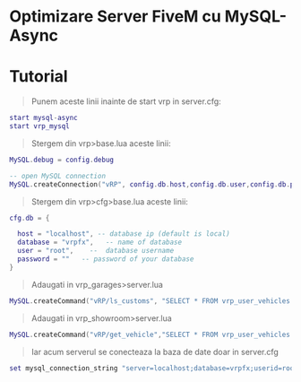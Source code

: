# Optimizare Server FiveM cu MySQL-Async
# Tutorial
> Punem aceste linii inainte de start vrp in server.cfg:
```lua
start mysql-async
start vrp_mysql
```

> Stergem din vrp>base.lua aceste linii:
```lua
MySQL.debug = config.debug
```

```lua
-- open MySQL connection
MySQL.createConnection("vRP", config.db.host,config.db.user,config.db.password,config.db.database)
```

> Stergem din vrp>cfg>base.lua aceste linii:

```lua
cfg.db = {

  host = "localhost", -- database ip (default is local)
  database = "vrpfx",   -- name of database
  user = "root",    --  database username
  password = ""   -- password of your database
}
```
> Adaugati in vrp_garages>server.lua
```lua
MySQL.createCommand("vRP/ls_customs", "SELECT * FROM vrp_user_vehicles WHERE user_id = @user_id AND vehicle = @vehicle")
```

> Adaugati in vrp_showroom>server.lua
```lua
MySQL.createCommand("vRP/get_vehicle","SELECT * FROM vrp_user_vehicles WHERE user_id = @user_id AND vehicle = @vehicle")
```

> Iar acum serverul se conecteaza la baza de date doar in server.cfg
```lua
set mysql_connection_string "server=localhost;database=vrpfx;userid=root;password="
```
